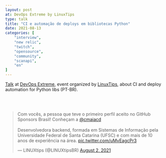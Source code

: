 ```yaml
---
layout: post
at: DevOps Extreme by LinuxTips
type: talk
title: "CI e automação de deploys em bibliotecas Python"
date: 2021-08-13
categories: [
    "interview",
    "new relic",
    "twitch",
    "opensource",
    "community",
    "scanapi",
    "en"
]
---
```


[Talk][talk] at [DevOps Extreme][devops-extreme], event organized by [LinuxTips][linuxtips], about
CI and deploy automation for Python libs (PT-BR).


<!-- Add a placeholder for the Twitch embed -->
<div id="twitch-embed"></div>

<!-- Load the Twitch embed script -->
<script src="https://player.twitch.tv/js/embed/v1.js"></script>

<!-- Create a Twitch.Player object. This will render within the placeholder div -->
<script type="text/javascript">
  new Twitch.Player("twitch-embed", {
    video: "1116708891",
    height: "378",
    width: "620",
    time: "11h32m4s"
  });
</script>

<br>

<script async class="speakerdeck-embed" data-id="8201c4b2f3de486c922b3076dcdad915" data-ratio="1.77777777777778" src="//speakerdeck.com/assets/embed.js"></script>

<br>

<blockquote class="twitter-tweet"><p lang="pt" dir="ltr">Com vocês, a pessoa que teve o primeiro perfil aceito no GitHub Sponsors Brasil! Conheçam a <a href="https://twitter.com/cmaiacd?ref_src=twsrc%5Etfw">@cmaiacd</a> <br><br>Desenvolvedora backend, formada em Sistemas de Informação pela Universidade Federal de Santa Catarina (UFSC) e com mais de 10 anos de experiência na área. <a href="https://t.co/uMvEagcPr3">pic.twitter.com/uMvEagcPr3</a></p>&mdash; LINUXtips (@LINUXtipsBR) <a href="https://twitter.com/LINUXtipsBR/status/1422257444764405762?ref_src=twsrc%5Etfw">August 2, 2021</a></blockquote> <script async src="https://platform.twitter.com/widgets.js" charset="utf-8"></script>

[talk]: https://www.twitch.tv/videos/1116708891?t=11h32m04s
[linuxtips]: https://www.linuxtips.io
[devops-extreme]: https://www.linuxtips.io/blogs/novidades/devopsextreme-estamos-chegando
